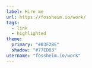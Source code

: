 ```yaml
---
label: Hire me
url: https://fossheim.io/work/
tags: 
  - link
  - highlighted
theme:
  primary: "#83F28E"
  shadow: "#77ED83"
username: "fossheim.io/work"
---
```

